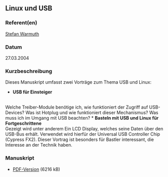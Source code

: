 
 
## Linux und USB


### Referent(en)
 [Stefan Warmuth](mailto:warmuth@luga.de)

### Datum
 27.03.2004

### Kurzbeschreibung
 Dieses Manuskript umfasst zwei Vorträge zum Thema USB und Linux:
* <b>USB für Einsteiger</b>
<br>
Welche Treiber-Module benötige ich, wie funktioniert der Zugriff auf USB-Devices?
Was ist Hotplug und wie funktioniert dieser Mechanismus?
Was muss ich im Umgang mit USB beachten?
* <b>Basteln mit USB und Linux für Fortgeschrittene</b>
<br>
Gezeigt wird unter anderem Ein LCD Display, welches seine Daten über den USB-Bus erhält. Verwendet wird hierfür der Universal USB Controller Chip (Cypress FX2). Dieser Vortrag ist besonders für Bastler interessant, die Interesse an der Technik haben.

### Manuskript

          
* [PDF-Version](/download/Vortraege/Linux_USB.pdf) (6216 kB)
                 
      
  

